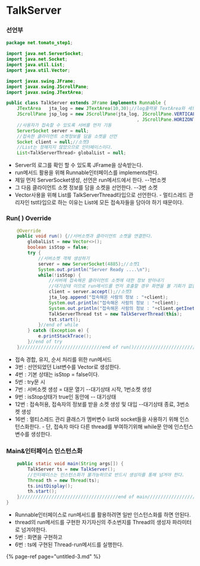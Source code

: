 # TalkServer

### 선언부

```java
package net.tomato_step1;

import java.net.ServerSocket;
import java.net.Socket;
import java.util.List;
import java.util.Vector;

import javax.swing.JFrame;
import javax.swing.JScrollPane;
import javax.swing.JTextArea;

public class TalkServer extends JFrame implements Runnable {
	JTextArea   jta_log = new JTextArea(10,30);//log출력용 TextArea와 세트 Scroll
	JScrollPane jsp_log = new JScrollPane(jta_log, JScrollPane.VERTICAL_SCROLLBAR_AS_NEEDED
												 , JScrollPane.HORIZONTAL_SCROLLBAR_AS_NEEDED);
	//사용자가 접속할 수 있도록 서버를 먼저 기동
	ServerSocket server = null;
	//접속한 클라이언트 소켓정보를 담을 소켓을 선언
	Socket client = null;//소켓3
	//List는 정해지지 않았으므로 인터페이스이다.
	List<TalkServerThread> globalList = null;
```

* Server의 로그를 확인 할 수 있도록 JFrame을 상속받는다.
* run메서드 활용을 위해 Runnable인터페이스를 implements한다.
* 제일 먼저 ServerSocket생성, 선언은 run메서드에서 한다. --1번소켓
* 그 다음 클라이언트 소켓 정보를 담을 소켓을 선언한다. --3번 소켓
* Vector사용을 위해 List를 TalkServerThread타입으로 선언한다. - 멀티스레드 관리자인 tst타입으로 하는 이유는 List에 모든 접속자들을 담아야 하기 때문이다.

### Run\( \) Override

```java
	@Override
	public void run() {//서버소켓과 클라이언트 소켓을 연결한다.
		globalList = new Vector<>();
		boolean isStop = false;
		try {
			//서버소켓 객체 생성하기
			server = new ServerSocket(4885);//소켓1
			System.out.println("Server Ready ....\n");
			while(!isStop) {
				//서버에 접속해온 클라이언트 소켓에 대한 정보 받아내기
				//대기상태 이므로 run메서드를 먼저 호출할 경우 화면을 볼 기회가 없을 수 있다.
				client = server.accept();//소켓3
				jta_log.append("접속해온 사람의 정보 : "+client);
				System.out.println("접속해온 사람의 정보 : "+client);				
				System.out.println("접속해온 사람의 정보 : "+client.getInetAddress());			
				TalkServerThread tst = new TalkServerThread(this);
				tst.start();
			}//end of while
		} catch (Exception e) {
			e.printStackTrace();
		}//end of try		
	}///////////////////////////////end of run()////////////////////////
```

* 접속 경합, 유지, 순서 처리를 위한 run메서드
* 3번 : 선언되었던 List변수를 Vector로 생성한다.
* 4번 : 기본 상태는 isStop = false이다.
* 5번 : try문 시
* 7번 : 서버소켓 생성 = 대문 열기 --대기상태 시작, 1번소켓 생성
* 9번 : isStop상태가 true인 동안에 -- 대기상태
* 12번 : 접속허용, 접속자의 정보를 받을 소켓 생성 및 대입 --대기상태 종료, 3번소켓 생성
* 16번 : 멀티스레드 관리 클래스가 멤버변수 list와 socket들을 사용하기 위해 인스턴스화한다. - 단, 접속자 마다 다른 thread를 부여하기위해 while문 안에 인스턴스 변수를 생성한다. 

### Main&인터페이스 인스턴스화

```java
	public static void main(String args[]) {
		TalkServer ts = new TalkServer();
		//인터페이스는 인스턴스화가 불가능하므로 반드시 생성자를 통해 넘겨야 한다.
		Thread th = new Thread(ts);
		ts.initDisplay();
		th.start();
	}/////////////////////////////////////end of main///////////////////////////////
}
```

* Runnable인터페이스로 run메서드를 활용하려면 일반 인스턴스화를 하면 안된다.
* thread의 run메서드를 구현한 자기자신의 주소번지를 Thread의 생성자 파라미터로 넘겨야한다.
* 5번 : 화면을 구현하고
* 6번 : ts에 구현된 Thread-run메서드를 실행한다.

{% page-ref page="untitled-3.md" %}

